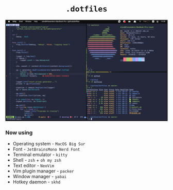 <h1 align="center">
    <code>.dotfiles</code>
</h1>

![example](img/example.png)

### Now using

* Operating system - `MacOS Big Sur`
* Font - `JetBrainsMono Nerd Font`
* Terminal emulator - `kitty`
* Shell - `zsh` + `oh my zsh`
* Text editor - `NeoVim`
* Vim plugin manager - `packer`
* Window manager - `yabai`
* Hotkey daemon - `skhd`

